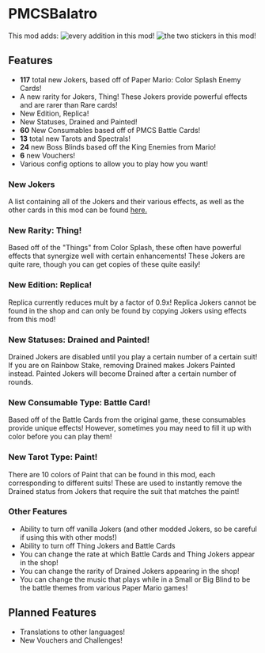 # PMCSBalatro
This mod adds:
![every addition in this mod!](https://github.com/TheCodingZombie/PMCSBalatro/blob/main/repository/additions.png?raw=true)
![the two stickers in this mod!](https://github.com/TheCodingZombie/PMCSBalatro/blob/main/repository/stick.png?raw=true)

## Features
- **117** total new Jokers, based off of Paper Mario: Color Splash Enemy Cards!
- A new rarity for Jokers, Thing! These Jokers provide powerful effects and are rarer than Rare cards!
- New Edition, Replica!
- New Statuses, Drained and Painted!
- **60** New Consumables based off of PMCS Battle Cards!
- **13** total new Tarots and Spectrals!
- **24** new Boss Blinds based off the King Enemies from Mario!
- **6** new Vouchers!
- Various config options to allow you to play how you want!

### New Jokers
A list containing all of the Jokers and their various effects, as well as the other cards in this mod can be found [here.](https://docs.google.com/spreadsheets/d/1ehufdjT9kCz5n27Fg7r3Jgo9ASitgImbhOztxyOh8qI/edit?usp=sharing)

### New Rarity: Thing!
Based off of the "Things" from Color Splash, these often have powerful effects that synergize well with certain enhancements!
These Jokers are quite rare, though you can get copies of these quite easily!

### New Edition: Replica!
Replica currently reduces mult by a factor of 0.9x!
Replica Jokers cannot be found in the shop and can only be found by copying Jokers using effects from this mod!

### New Statuses: Drained and Painted!
Drained Jokers are disabled until you play a certain number of a certain suit! If you are on Rainbow Stake, removing Drained
makes Jokers Painted instead. Painted Jokers will become Drained after a certain number of rounds.

### New Consumable Type: Battle Card!
Based off of the Battle Cards from the original game, these consumables provide unique effects! However, sometimes
you may need to fill it up with color before you can play them!

### New Tarot Type: Paint!
There are 10 colors of Paint that can be found in this mod, each corresponding to different suits! These are
used to instantly remove the Drained status from Jokers that require the suit that matches the paint!

### Other Features
- Ability to turn off vanilla Jokers (and other modded Jokers, so be careful if using this with other mods!)
- Ability to turn off Thing Jokers and Battle Cards
- You can change the rate at which Battle Cards and Thing Jokers appear in the shop!
- You can change the rarity of Drained Jokers appearing in the shop!
- You can change the music that plays while in a Small or Big Blind to be the battle themes from various Paper Mario games!

## Planned Features
- Translations to other languages!
- New Vouchers and Challenges!
